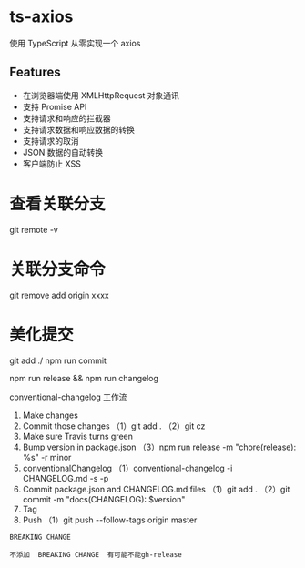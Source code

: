 # ts-axios

使用 TypeScript 从零实现一个 axios

## Features

- 在浏览器端使用 XMLHttpRequest 对象通讯
- 支持 Promise API
- 支持请求和响应的拦截器
- 支持请求数据和响应数据的转换
- 支持请求的取消
- JSON 数据的自动转换
- 客户端防止 XSS

# 查看关联分支
git remote -v

# 关联分支命令
git remove add origin xxxx

# 美化提交
git add ./
npm run commit 

npm run release && npm run changelog


conventional-changelog 工作流
1. Make changes
2. Commit those changes
（1）git add . 
（2）git cz
3. Make sure Travis turns green
4. Bump version in package.json
（3）npm run release -m "chore(release): %s" -r minor
5. conventionalChangelog
（1）conventional-changelog -i CHANGELOG.md -s -p
6. Commit package.json and CHANGELOG.md files
（1）git add .
（2）git commit -m "docs(CHANGELOG): $version"
7. Tag
8. Push
（1）git push --follow-tags origin master

```
BREAKING CHANGE

不添加  BREAKING CHANGE  有可能不能gh-release
```
